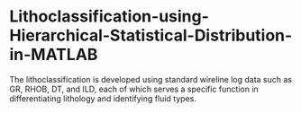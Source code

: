 # Lithoclassification-using-Hierarchical-Statistical-Distribution-in-MATLAB
The lithoclassification is developed using standard wireline log data such as GR, RHOB, DT, and ILD, each of which serves a specific function in differentiating lithology and identifying fluid types.

